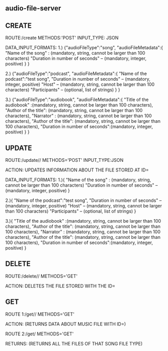 ## audio-file-server

## CREATE
ROUTE:/create METHODS:'POST'  INPUT_TYPE: JSON

DATA_INPUT_FORMATS:
1.) {"audioFileType":"song",
        "audioFileMetadata":{
            "Name of the song" : (mandatory, string, cannot be larger than 100 characters)
            "Duration in number of seconds" – (mandatory, integer, positive)
              }
 }
 
 2.) {"audioFileType":"podcast",
        "audioFileMetadata":{
         "Name of the podcast":"test song",
        "Duration in number of seconds" – (mandatory, integer, positive)
        "Host" – (mandatory, string, cannot be larger than 100 characters)
        "Participants" – (optional, list of strings)
          }
  }
    
3.) {"audioFileType":"audiobook",
        "audioFileMetadata":{
            "Title of the audiobook" :(mandatory, string, cannot be larger than 100 characters),
            "Author of the title": (mandatory, string, cannot be larger than 100 characters),
            "Narrator" : (mandatory, string, cannot be larger than 100 characters),
            "Author of the title": (mandatory, string, cannot be larger than 100 characters),
            "Duration in number of seconds":(mandatory, integer, positive)
        }
}
 
 
## UPDATE
ROUTE:/update/<songfiletype>/<id> METHODS='POST' INPUT_TYPE:JSON


ACTION: UPDATES INFORMATION ABOUT THE FILE STORED AT ID=<id>
        
DATA_INPUT_FORMATS:
1.){
            "Name of the song" : (mandatory, string, cannot be larger than 100 characters)
            "Duration in number of seconds" – (mandatory, integer, positive)
              }
              
2.){
         "Name of the podcast":"test song",
        "Duration in number of seconds" – (mandatory, integer, positive)
        "Host" – (mandatory, string, cannot be larger than 100 characters)
        "Participants" – (optional, list of strings)
          }
          
3.){
            "Title of the audiobook" :(mandatory, string, cannot be larger than 100 characters),
            "Author of the title": (mandatory, string, cannot be larger than 100 characters),
            "Narrator" : (mandatory, string, cannot be larger than 100 characters),
            "Author of the title": (mandatory, string, cannot be larger than 100 characters),
            "Duration in number of seconds":(mandatory, integer, positive)
        }


## DELETE
ROUTE:/delete/<songfiletype>/<id> METHODS='GET'

ACTION: DELETES THE FILE STORED WITH THE ID=<id>
 
## GET

ROUTE 1:/get/<songfiletype>/<id> METHODS='GET'

ACTION: (RETURNS DATA ABOUT MUSIC FILE WITH ID=<id>)

ROUTE 2:/get/<songfiletype> METHODS='GET'
        
RETURNS: (RETURNS ALL THE FILES OF THAT SONG FILE TYPE)
